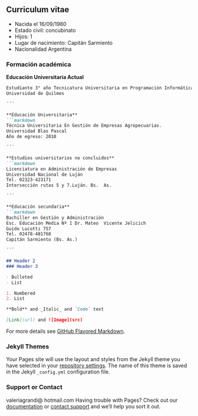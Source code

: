 ## Curriculum vitae




- Nacida el 16/09/1980
- Estado civil: concubinato
- Hijos: 1
- Lugar de nacimiento: Capitán Sarmiento
- Nacionalidad Argentina

### Formación académica


**Educación Universitaria Actual**

```markdown
Estudiante 3° año Tecnicatura Universitaria en Programación Informática
Universidad de Quilmes

´´´

**Educación Universitaria**
```markdown
Técnica Universitaria En Gestión de Empresas Agropecuarias.
Universidad Blas Pascal
Año de egreso: 2010

´´´

**Estudios universitarios no concluidos**
```markdown
Licenciatura en Administración de Empresas
Universidad Nacional de Luján
Tel. 02323-423171
Intersección rutas 5 y 7.Luján. Bs.  As.

´´´

**Educación secundaria**
```markdown
Bachiller en Gestión y Administración
Esc. Educación Media Nº 1 Dr. Mateo  Vicente Jelicich
Guido Lucotti 757
Tel. 02478-481768
Capitán Sarmiento (Bs. As.)

´´´

## Header 2
### Header 3

- Bulleted
- List

1. Numbered
2. List

**Bold** and _Italic_ and `Code` text

[Link](url) and ![Image](src)

```

For more details see [GitHub Flavored Markdown](https://guides.github.com/features/mastering-markdown/).

### Jekyll Themes

Your Pages site will use the layout and styles from the Jekyll theme you have selected in your [repository settings](https://github.com/vgrana/valeGrandi/settings). The name of this theme is saved in the Jekyll `_config.yml` configuration file.

### Support or Contact
valeriagrandi@ hotmail.com
Having trouble with Pages? Check out our [documentation](https://help.github.com/categories/github-pages-basics/) or [contact support](https://github.com/contact) and we’ll help you sort it out.
